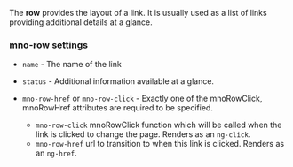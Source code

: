 The **row**  provides the layout of a link.
It is usually used as a list of links providing additional details at a glance.

### mno-row settings

* `name` -
  The name of the link

* `status` -
  Additional information available at a glance.

* `mno-row-href` or `mno-row-click` -
  Exactly one of the mnoRowClick, mnoRowHref attributes are required to be specified.
  * `mno-row-click`
    mnoRowClick function which will be called when the link is clicked to change
    the page. Renders as an `ng-click`.
  * `mno-row-href`
    url to transition to when this link is clicked. Renders as an `ng-href`.
